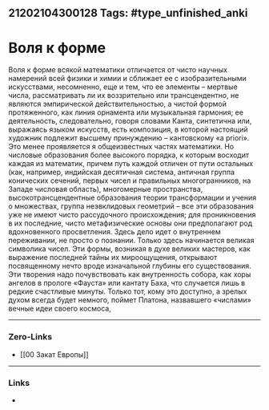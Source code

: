 21202104300128
Tags: #type_unfinished_anki 
---
# Воля к форме

Воля к форме всякой математики отличается от чисто научных намерений всей физики и химии и сближает ее с изобразительными искусствами, несомненно, еще и тем, что ее элементы – мертвые числа, рассматривать ли их воззрительно или трансцендентно, не являются эмпирической действительностью, а чистой формой протяженного, как линия орнамента или музыкальная гармония; ее деятельность, следовательно, говоря словами Канта, синтетична или, выражаясь языком искусств, есть композиция, в которой настоящий художник подлежит высшему принуждению – кантовскому «a priori». Это менее проявляется я общеизвестных частях математики. Но числовые образования более высокого порядка, к которым восходит каждая из математик, причем путь каждой отличен от пути остальных (как, например, индийская десятичная система, античная группа конических сечений, первых чисел и правильных многогранников, на Западе числовая область), многомерные пространства, высокотрансцендентные образования теории трансформации и учения о множествах, группа неэвклидовых геометрий – все эти образования уже не имеют чисто рассудочного происхождения; для проникновения в их последние, чисто метафизические основы они предполагают род вдохновенного просветления. Здесь дело идет о внутреннем переживании, не просто о познании. Только здесь начинается великая символика чисел. Эти формы, возникая в духе великих мастеров, как выражение последней тайны их мироощущения, открывают посвященному нечто вроде изначальной глубины его существования. Эти творения надо почувствовать как внутренность собора, как хоры ангелов в прологе «Фауста» или кантату Баха, что случается лишь в редкие счастливые минуты. Только тот, кому это доступно, а зрелых духом всегда будет немного, поймет Платона, назвавшего «числами» вечные идеи своего космоса,

---
### Zero-Links
- [[00 Закат Европы]]
---
### Links
-